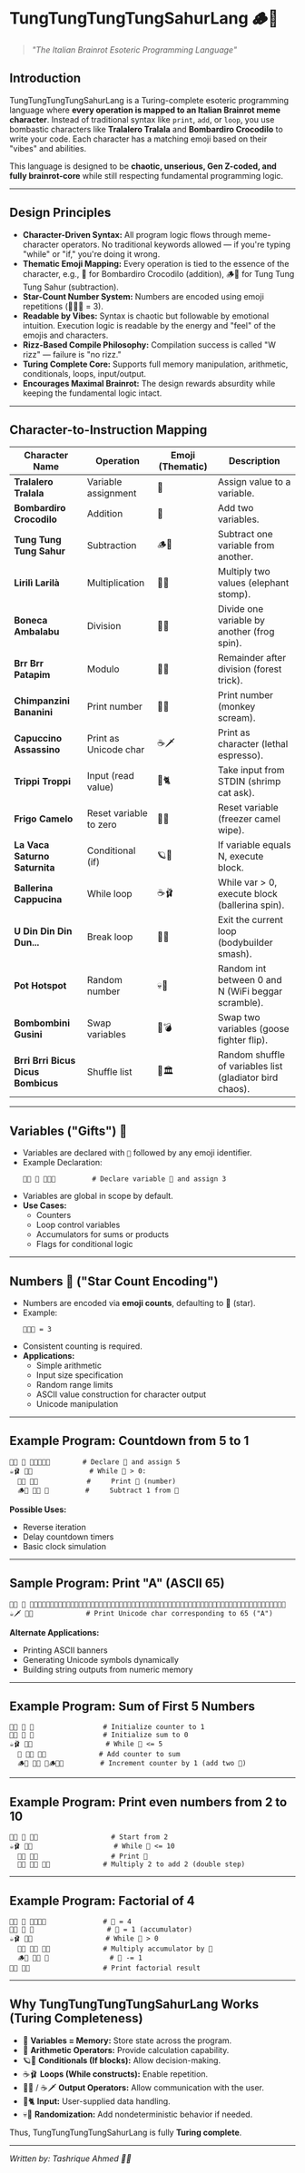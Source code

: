 # TungTungTungTungSahurLang 🪵🦍

> *"The Italian Brainrot Esoteric Programming Language"*

## Introduction
TungTungTungTungSahurLang is a Turing-complete esoteric programming language where **every operation is mapped to an Italian Brainrot meme character**. Instead of traditional syntax like `print`, `add`, or `loop`, you use bombastic characters like **Tralalero Tralala** and **Bombardiro Crocodilo** to write your code. Each character has a matching emoji based on their "vibes" and abilities.

This language is designed to be **chaotic, unserious, Gen Z-coded, and fully brainrot-core** while still respecting fundamental programming logic.

---

## Design Principles
-  **Character-Driven Syntax:** All program logic flows through meme-character operators. No traditional keywords allowed — if you're typing "while" or "if," you're doing it wrong.
-  **Thematic Emoji Mapping:** Every operation is tied to the essence of the character, e.g., 🐊 for Bombardiro Crocodilo (addition), 🪵🦍 for Tung Tung Tung Sahur (subtraction).
-  **Star-Count Number System:** Numbers are encoded using emoji repetitions (🌟🌟🌟 = 3).
-  **Readable by Vibes:** Syntax is chaotic but followable by emotional intuition. Execution logic is readable by the energy and "feel" of the emojis and characters.
-  **Rizz-Based Compile Philosophy:** Compilation success is called "W rizz" — failure is "no rizz."
-  **Turing Complete Core:** Supports full memory manipulation, arithmetic, conditionals, loops, input/output.
-  **Encourages Maximal Brainrot:** The design rewards absurdity while keeping the fundamental logic intact.

---

## Character-to-Instruction Mapping

| Character Name                   | Operation              | Emoji (Thematic)      | Description                     |
|----------------------------------|------------------------|-----------------------|---------------------------------|
| **Tralalero Tralala**            | Variable assignment    | 🦈                    | Assign value to a variable.      |
| **Bombardiro Crocodilo**         | Addition               | 🐊                    | Add two variables.              |
| **Tung Tung Tung Sahur**         | Subtraction            | 🪵🦍                  | Subtract one variable from another. |
| **Lirilì Larilà**                | Multiplication         | 🐘🌵                  | Multiply two values (elephant stomp). |
| **Boneca Ambalabu**              | Division               | 🐸🛞                  | Divide one variable by another (frog spin). |
| **Brr Brr Patapim**              | Modulo                 | 🐒🌳                 | Remainder after division (forest trick). |
| **Chimpanzini Bananini**         | Print number           | 🍌🐒                 | Print number (monkey scream).    |
| **Capuccino Assassino**          | Print as Unicode char  | ☕️🗡️                | Print as character (lethal espresso). |
| **Trippi Troppi**                | Input (read value)     | 🦐🐈                 | Take input from STDIN (shrimp cat ask). |
| **Frigo Camelo**                 | Reset variable to zero | 🐪🧊                 | Reset variable (freezer camel wipe). |
| **La Vaca Saturno Saturnita**    | Conditional (if)       | 🪐🐄                 | If variable equals N, execute block. |
| **Ballerina Cappucina**          | While loop             | ☕️🩰                 | While var > 0, execute block (ballerina spin). |
| **U Din Din Din Dun...**         | Break loop             | 🍊💪                 | Exit the current loop (bodybuilder smash). |
| **Pot Hotspot**                  | Random number          | 💀📱                | Random int between 0 and N (WiFi beggar scramble). |
| **Bombombini Gusini**            | Swap variables         | 🦢💣                 | Swap two variables (goose fighter flip). |
| **Brri Brri Bicus Dicus Bombicus** | Shuffle list          | 🦜🏛️                | Random shuffle of variables list (gladiator bird chaos). |

---

## Variables ("Gifts") 🎁
- Variables are declared with `🎁` followed by any emoji identifier.
- Example Declaration:
  ```
  🎁🐍 🦈 🌟🌟🌟         # Declare variable 🐍 and assign 3
  ```
- Variables are global in scope by default.
- **Use Cases:**
  - Counters
  - Loop control variables
  - Accumulators for sums or products
  - Flags for conditional logic

---

## Numbers 🌟 ("Star Count Encoding")
- Numbers are encoded via **emoji counts**, defaulting to 🌟 (star).
- Example:
  ```
  🌟🌟🌟 = 3
  ```
- Consistent counting is required.
- **Applications:**
  - Simple arithmetic
  - Input size specification
  - Random range limits
  - ASCII value construction for character output
  - Unicode manipulation

---

## Example Program: Countdown from 5 to 1

```TungTungTungTungSahurLang
🎁🐇 🦈 🌟🌟🌟🌟🌟        # Declare 🐇 and assign 5
☕️🩰 🎁🐇              # While 🐇 > 0:
  🍌🐒 🎁🐇            #     Print 🐇 (number)
  🪵🦍 🎁🐇 🌟         #     Subtract 1 from 🐇
```

**Possible Uses:**
- Reverse iteration
- Delay countdown timers
- Basic clock simulation

---

## Sample Program: Print "A" (ASCII 65)

```TungTungTungTungSahurLang
🎁🦊 🦈 🌟🌟🌟🌟🌟🌟🌟🌟🌟🌟🌟🌟🌟🌟🌟🌟🌟🌟🌟🌟🌟🌟🌟🌟🌟🌟🌟🌟🌟🌟🌟🌟🌟🌟🌟🌟🌟🌟🌟🌟🌟🌟🌟🌟🌟🌟🌟🌟🌟🌟🌟🌟🌟🌟🌟🌟🌟🌟🌟🌟🌟🌟🌟
☕️🗡️ 🎁🦊             # Print Unicode char corresponding to 65 ("A")
```

**Alternate Applications:**
- Printing ASCII banners
- Generating Unicode symbols dynamically
- Building string outputs from numeric memory

---

## Example Program: Sum of First 5 Numbers

```TungTungTungTungSahurLang
🎁🐍 🦈 🌟                 # Initialize counter to 1
🎁🦢 🦈 🌟                 # Initialize sum to 0
☕️🩰 🎁🐍                  # While 🐍 <= 5
  🐊 🎁🦢 🎁🐍             # Add counter to sum
  🪵🦍 🎁🐍 🌟🪵🦍🌟         # Increment counter by 1 (add two 🌟)
```

---

## Example Program: Print even numbers from 2 to 10

```TungTungTungTungSahurLang
🎁🐘 🦈 🌟🌟                  # Start from 2
☕️🩰 🎁🐘                    # While 🐘 <= 10
  🍌🐒 🎁🐘                  # Print 🐘
  🐘🌵 🎁🐘 🌟🌟             # Multiply 2 to add 2 (double step)
```

---

## Example Program: Factorial of 4

```TungTungTungTungSahurLang
🎁🦁 🦈 🌟🌟🌟🌟              # 🦁 = 4
🎁🐉 🦈 🌟                  # 🐉 = 1 (accumulator)
☕️🩰 🎁🦁                  # While 🦁 > 0
  🐘🌵 🎁🐉 🎁🦁             # Multiply accumulator by 🦁
  🪵🦍 🎁🦁 🌟               # 🦁 -= 1
🍌🐒 🎁🐉                  # Print factorial result
```

---

## Why TungTungTungTungSahurLang Works (Turing Completeness)

- 🎁 **Variables = Memory:** Store state across the program.
- 🐊 **Arithmetic Operators:** Provide calculation capability.
- 🪐🐄 **Conditionals (If blocks):** Allow decision-making.
- ☕️🩰 **Loops (While constructs):** Enable repetition.
- 🍌🐒 / ☕️🗡️ **Output Operators:** Allow communication with the user.
- 🦐🐈 **Input:** User-supplied data handling.
- 💀📱 **Randomization:** Add nondeterministic behavior if needed.

Thus, TungTungTungTungSahurLang is fully **Turing complete**.

---

*Written by: Tashrique Ahmed 🧠💥*

